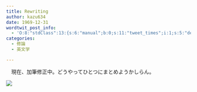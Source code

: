 ```yaml
---
title: Rewriting
author: kazu634
date: 1969-12-31
wordtwit_post_info:
  - 'O:8:"stdClass":13:{s:6:"manual";b:0;s:11:"tweet_times";i:1;s:5:"delay";i:0;s:7:"enabled";i:1;s:10:"separation";s:2:"60";s:7:"version";s:3:"3.7";s:14:"tweet_template";b:0;s:6:"status";i:2;s:6:"result";a:0:{}s:13:"tweet_counter";i:2;s:13:"tweet_log_ids";a:1:{i:0;i:3473;}s:9:"hash_tags";a:0:{}s:8:"accounts";a:1:{i:0;s:7:"kazu634";}}'
categories:
  - 修論
  - 英文学

---
```

<div class="section">
<p>
    　現在、加筆修正中。どうやってひとつにまとめようかしらん。
</p>
  
<p>
<center>
</center>
</p>
  
<p>
<a href="http://flickr.com/photos/mattwright/7283732/" onclick="__gaTracker('send', 'event', 'outbound-article', 'http://flickr.com/photos/mattwright/7283732/', '');" title="the pilot p-&#60;wbr&#62;500"><img src="http://farm1.static.flickr.com/7/7283732_148cdb3ded_m.jpg" /></a>
</p></p>
</div>

